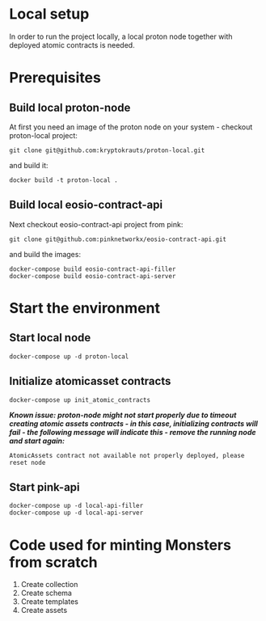 # Local setup
In order to run the project locally, a local proton node together with deployed atomic contracts is needed. 

# Prerequisites
## Build local proton-node
At first you need an image of the proton node on your system - checkout proton-local project:
```{bash}
git clone git@github.com:kryptokrauts/proton-local.git
```
and build it:
```{bash}
docker build -t proton-local .
```
## Build local eosio-contract-api
Next checkout eosio-contract-api project from pink:
```{bash}
git clone git@github.com:pinknetworkx/eosio-contract-api.git
```
and build the images:
```{bash}
docker-compose build eosio-contract-api-filler
docker-compose build eosio-contract-api-server
```

# Start the environment
## Start local node
```{bash}
docker-compose up -d proton-local
```
## Initialize atomicasset contracts
```{bash}
docker-compose up init_atomic_contracts
```
***Known issue: proton-node might not start properly due to timeout creating atomic assets contracts - in this case, initializing contracts will fail - the following message will indicate this - remove the running node and start again:***
```{bash}
AtomicAssets contract not available not properly deployed, please reset node
``` 

## Start pink-api
```{bash}
docker-compose up -d local-api-filler
docker-compose up -d local-api-server
```

# Code used for minting Monsters from scratch

1. Create collection
2. Create schema
3. Create templates
4. Create assets
